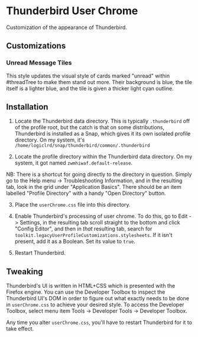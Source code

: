 # Thunderbird User Chrome

Customization of the appearance of Thunderbird.

## Customizations

### Unread Message Tiles

This style updates the visual style of cards marked "unread" within #threadTree to make them stand out more. Their background is blue, the tile itself is a lighter blue, and the tile is given a thicker light cyan outline.

## Installation

1. Locate the Thunderbird data directory. This is typically `.thunderbird` off of the profile root, but the catch is that on some distributions, Thunderbird is installed as a Snap, which gives it its own isolated profile directory. On my system, it's `/home/logiclrd/snap/thunderbird/common/.thunderbird`

2. Locate the profile directory within the Thunderbird data directory. On my system, it got named `zwmhiwaf.default-release`.

NB: There is a shortcut for going directly to the directory in question. Simply go to the Help menu -> Troubleshooting Information, and in the resulting tab, look in the grid under "Application Basics". There should be an item labelled "Profile Directory" with a handy "Open Directory" button.

3. Place the `userChrome.css` file into this directory.

4. Enable Thunderbird's processing of user chrome. To do this, go to Edit -> Settings, in the resulting tab scroll straight to the bottom and click "Config Editor", and then in _that_ resulting tab, search for `toolkit.legacyUserProfileCustomizations.stylesheets`. If it isn't present, add it as a Boolean. Set its value to `true`.

5. Restart Thunderbird.

## Tweaking

Thunderbird's UI is written in HTML+CSS which is presented with the Firefox engine. You can use the Developer Toolbox to inspect the Thunderbird UI's DOM in order to figure out what exactly needs to be done in `userChrome.css` to achieve your desired style. To access the Developer Toolbox, select menu item Tools -> Developer Tools -> Developer Toolbox.

Any time you alter `userChrome.css`, you'll have to restart Thunderbird for it to take effect.
